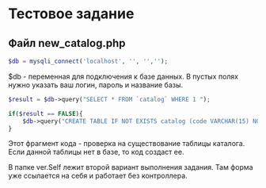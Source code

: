 # Тестовое задание

## Файл new_catalog.php

```php
$db = mysqli_connect('localhost', '', '','');
```
$db - переменная для подключения к базе данных. В пустых полях нужно указать ваш логин, пароль и название базы.

```php
$result = $db->query("SELECT * FROM `catalog` WHERE 1 ");

if($result == FALSE){
	$db->query("CREATE TABLE IF NOT EXISTS catalog (code VARCHAR(15) NOT NULL PRIMARY KEY, name VARCHAR(255) NOT NULL)");
}
```
Этот фрагмент кода - проверка на существование таблицы каталога. Если данной таблицы нет в базе, то код создаст ее.

В папке ver.Self лежит второй вариант выполнения задания. Там форма уже ссылается на себя и работает без контроллера. 

